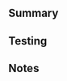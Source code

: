 ## Summary

<!-- Summarize your changes here. -->

## Testing

<!-- Describe how you tested this feature. Manual testing and/or unit testing. Please include repro steps and/or how to turn the feature on if applicable. -->

## Notes

<!-- If this is part of a multi-PR change, please describe what changes you plan on addressing in future PRs. -->
